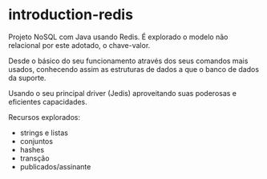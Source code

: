 # introduction-redis

Projeto NoSQL com Java usando Redis. É explorado o modelo não relacional por este adotado, o chave-valor. 

Desde o básico do seu funcionamento através dos seus comandos mais usados, conhecendo assim as estruturas de dados a que o banco de dados da suporte. 

Usando o seu principal driver (Jedis) aproveitando suas poderosas e eficientes capacidades.

Recursos explorados:

- strings e listas
- conjuntos
- hashes
- transção
- publicados/assinante
